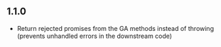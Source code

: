 ## 1.1.0

* Return rejected promises from the GA methods instead of throwing (prevents unhandled errors in the downstream code)
